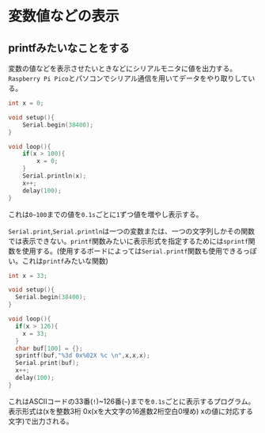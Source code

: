 # 変数値などの表示

## printfみたいなことをする  

変数の値などを表示させたいときなどにシリアルモニタに値を出力する。`Raspberry Pi Pico`とパソコンでシリアル通信を用いてデータをやり取りしている。  

```cpp : printf01.ino
int x = 0;

void setup(){
    Serial.begin(38400);
}

void loop(){
    if(x > 100){
        x = 0;
    }
    Serial.println(x);
    x++;
    delay(100);
}
```  

これは`0~100`までの値を`0.1s`ごとに`1`ずつ値を増やし表示する。  

`Serial.print`,`Serial.println`は一つの変数または、一つの文字列しかその関数では表示できない。`printf`関数みたいに表示形式を指定するためには`sprintf`関数を使用する。(使用するボードによっては`Serial.printf`関数も使用できるっぽい。これは`printf`みたいな関数)  

```cpp : printf02.ino
int x = 33;

void setup(){
  Serial.begin(38400);
}

void loop(){
  if(x > 126){
    x = 33;
  }
  char buf[100] = {};
  sprintf(buf,"%3d 0x%02X %c \n",x,x,x);
  Serial.print(buf);
  x++;
  delay(100);
}
```  

これはASCIIコードの33番(`!`)~126番(`~`)までを`0.1s`ごとに表示するプログラム。表示形式は(xを整数3桁 0x(xを大文字の16進数2桁空白0埋め) xの値に対応する文字)で出力される。  
